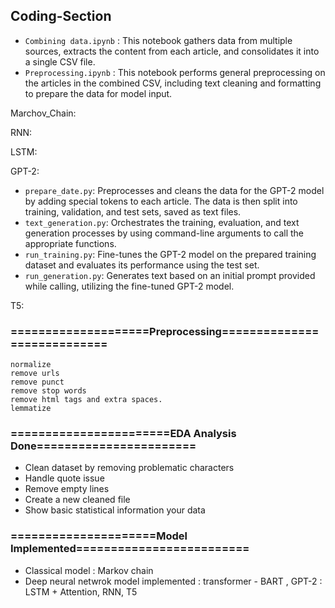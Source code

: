 ## Coding-Section

- `Combining data.ipynb` : This notebook gathers data from multiple sources, extracts the content from each article, and consolidates it into a single CSV file.
- `Preprocessing.ipynb` : This notebook performs general preprocessing on the articles in the combined CSV, including text cleaning and formatting to prepare the data for model input.

Marchov_Chain:

RNN:

LSTM:

GPT-2:

- `prepare_date.py`: Preprocesses and cleans the data for the GPT-2 model by adding special tokens to each article. The data is then split into training, validation, and test sets, saved as text files.
- `text_generation.py`: Orchestrates the training, evaluation, and text generation processes by using command-line arguments to call the appropriate functions.
- `run_training.py`: Fine-tunes the GPT-2 model on the prepared training dataset and evaluates its performance using the test set.
- `run_generation.py`: Generates text based on an initial prompt provided while calling, utilizing the fine-tuned GPT-2 model.

T5:

### ====================Preprocessing============================

    normalize
    remove urls
    remove punct
    remove stop words
    remove html tags and extra spaces.
    lemmatize

### =======================EDA Analysis Done=======================

- Clean dataset by removing problematic characters
- Handle quote issue
- Remove empty lines
- Create a new cleaned file
- Show basic statistical information your data

### =====================Model Implemented=========================

- Classical model : Markov chain
- Deep neural netwrok model implemented : transformer - BART , GPT-2 : LSTM + Attention, RNN, T5
